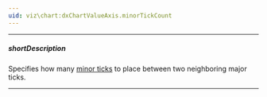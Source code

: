 ```yaml
---
uid: viz\chart:dxChartValueAxis.minorTickCount
---
```

---
##### shortDescription
Specifies how many [minor ticks](/api-reference/10%20UI%20Components/dxChart/1%20Configuration/commonAxisSettings/minorTick '/Documentation/ApiReference/UI_Components/dxChart/Configuration/valueAxis/minorTick/') to place between two neighboring major ticks.

---
<!--
#####See Also#####
- **valueAxis**.[minorTickInterval](/api-reference/10%20UI%20Components/dxChart/1%20Configuration/valueAxis/minorTickInterval '/Documentation/ApiReference/UI_Components/dxChart/Configuration/valueAxis/minorTickInterval/') - specifies the interval between minor ticks. Has a higher priority than the **minorTickCount** property.
-->
